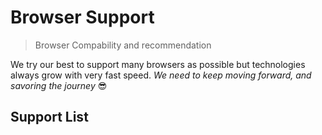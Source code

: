 <script setup>
  import { ref, onMounted } from 'vue'
  import pTable from '../components/table-static/TableStatic.vue'
  import pLabel from '../components/label/Label.vue'
  import { defineTable } from '../components/table'
  import { withBase } from 'vitepress'

  const fields = defineTable([
    { key: 'browser' },
    {
      key    : 'version',
      label  : 'Min Version',
      width  : 1,
      tdClass: 'text-end',
      thClass: 'text-end whitespace-nowrap',
    },
  ])

  const items = ref([
    {
      browser: 'Chrome',
      icon   : 'chrome',
      version: '70',
    },
    {
      browser: 'Firefox',
      icon   : 'firefox',
      version: '102',
    },
    {
      browser: 'Edge',
      icon   : 'edge',
      version: '105',
    },
    {
      browser: 'Opera',
      icon   : 'opera',
      version: '90',
    },
    {
      browser: 'Safari',
      icon   : 'safari',
      version: '15.6',
    },
    {
      browser: 'Safari on iOS',
      icon   : 'ios_saf',
      version: '14.0',
    },
    {
      browser: 'Samsung Internet',
      icon   : 'samsung',
      version: '17.0',
    },
    {
      browser: 'Opera Mobile',
      icon   : 'op_mob',
      version: '64',
    },
    {
      browser: 'Android Browser',
      icon   : 'android',
      version: '107',
    },
    {
      browser: 'UC Browser',
      icon   : 'and_uc',
      version: '13.4',
    },
    {
      browser: 'QQ Browser',
      icon   : 'and_qq',
      version: '13.1',
    },
  ])
</script>

# Browser Support
> Browser Compability and recommendation

We try our best to support many browsers as possible but technologies always grow with very fast speed.
_We need to keep moving forward, and savoring the journey_ 😎

## Support List

<p-table variant="static" :fields="fields" :items="items">
  <template #cell(browser)="{ item }">
    <img
      class="inline mr-2"
      width="24"
      height="24"
      :src="withBase(`/assets/images/browsers-logos/${item.icon}.svg`)"
      :alt="item.browser">
    {{ item.browser }}
  </template>
  <template #cell(version)="{ item }">
    <p-label size="sm">{{ item.version }}</p-label>
  </template>
</p-table>
